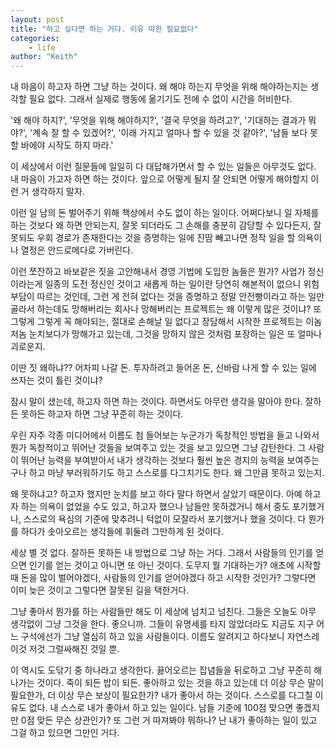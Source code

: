 ```yaml
---
layout: post
title: "하고 싶다면 하는 거다. 이유 따윈 필요없다"
categories:
    - life
author: "Keith"
---
```


내 마음이 하고자 하면 그냥 하는 것이다. 왜 해야 하는지 무엇을 위해 해야하는지는 생각할 필요 없다. 그래서 실제로 행동에 옮기기도 전에 수 없이 시간을 허비한다. 

'왜 해야 하지?', '무엇을 위해 해야하지?', '결국 무엇을 하려고?', '기대하는 결과가 뭐야?', '계속 잘 할 수 있겠어?', '이래 가지고 얼마나 할 수 있을 것 같아?', '남들 보다 못할 바에야 시작도 하지 마라.'

이 세상에서 이런 질문들에 일일히 다 대답해가면서 할 수 있는 일들은 아무것도 없다. 내 마음이 가고자 하면 하는 것이다. 앞으로 어떻게 될지 잘 안되면 어떻게 해야할지 이런 거 생각하지 말자. 

이런 일 남의 돈 벌어주기 위해 책상에서 수도 없이 하는 일이다. 어쩌다보니 일 자체를 하는 것보다 왜 하면 안되는지, 잘못 되더라도 그 손해를 충분히 감당할 수 있다든지, 잘못되도 우회 경로가 존재한다는 것을 증명하는 일에 진땀 빼고나면 정작 일을 할 의욕이나 열정은 안드로메다로 가버린다.

이런 쪼잔하고 바보같은 짓을 고안해내서 경영 기법에 도입한 놈들은 뭔가? 사업가 정신이라는게 일종의 도전 정신인 것이고 새롭게 하는 일이란 당연히 해본적이 없으니 위험부담이 따르는 것인데, 그런 게 전혀 없다는 것을 증명하고 정말 안전빵이라고 하는 일만 골라서 하는데도 망해버리는 회사나 망해버리는 프로젝트는 왜 이렇게 많은 것이냐? 또 그렇게 그렇게 꼭 해야되는, 절대로 손해날 일 없다고 장담해서 시작한 프로젝트는 이놈 저놈 눈치보다가 망해가고 있는데, 그것을 망하지 않은 것처럼 포장하는 일은 또 얼마나 괴로운지. 

이딴 짓 왜하냐?? 어차피 나갈 돈. 투자하려고 들어온 돈, 신바람 나게 할 수 있는 일에 쓰자는 것이 틀린 것이냐?

잠시 말이 샜는데, 하고자 하면 하는 것이다. 하면서도 아무런 생각을 말아야 한다. 잘하든 못하든 하고자 하면 그냥 꾸준히 하는 것이다. 

우린 자주 각종 미디어에서 이름도 첨 들어보는 누군가가 독창적인 방법을 들고 나와서 뭔가 독창적이고 뛰어난 것들을 보여주고 있는 것을 보고 있으면 그냥 감탄한다. 그 사람이 뛰어난 능력을 부여받아서 내가 생각하는 것보다 훨씬 높은 경지의 능력을 보여주는구나 하고 마냥 부러워하기도 하고 스스로를 다그치기도 한다. 왜 그만큼 못하고 있는지.

왜 못하냐고? 하고자 했지만 눈치를 보고 하다 말다 하면서 살았기 때문이다. 아예 하고자 하는 의욕이 없었을 수도 있고, 하고자 했으나 남들만 못하겠거니 해서 중도 포기했거나, 스스로의 욕심의 기준에 맞추려니 턱없이 모잘라서 포기했거나 했을 것이다. 다 뭔가를 하다가 솟아오르는 생각들에 휘둘려 그만하게 된 것이다. 

세상 별 것 없다. 잘하든 못하든 내 방법으로 그냥 하는 거다. 그래서 사람들의 인기를 얻으면 인기를 얻는 것이고 아니면 또 아닌 것이다. 도무지 뭘 기대하는가? 애초에 시작할 때 돈을 많이 벌어야겠다, 사람들의 인기를 얻어야겠다 하고 시작한 것인가? 그렇다면 이미 늦은 것이고 그렇다면 잘못된 길을 택한거다. 

그냥 좋아서 뭔가를 하는 사람들만 해도 이 세상에 넘치고 넘친다. 그들은 오늘도 아무 생각없이 그냥 그것을 한다. 좋으니까. 그들이 유명세를 타지 않았더라도 지금도 지구 어느 구석에선가 그냥 열심히 하고 있을 사람들이다. 이름도 알려지고 하다보니 자연스레 이것 저것 그럴싸해진 것일 뿐.

이 역시도 도닦기 중 하나라고 생각한다. 끓어오르는 잡념들을 뒤로하고 그냥 꾸준히 해나가는 것이다. 죽이 되든 밥이 되든. 좋아하고 있는 것을 하고 있는데 더 이상 무슨 말이 필요한가, 더 이상 무슨 보상이 필요한가? 내가 좋아서 하는 것이다. 스스로를 다그칠 이유도 없다. 내 스스로 내가 좋아서 하고 있는 일이다. 남들 기준에 100점 맞으면 좋겠지만 0점 맞든 무슨 상관인가? 또 그런 거 따져봐야 뭐하나? 난 내가 좋아하는 일이 있고 그걸 하고 있으면 그만인 거다. 